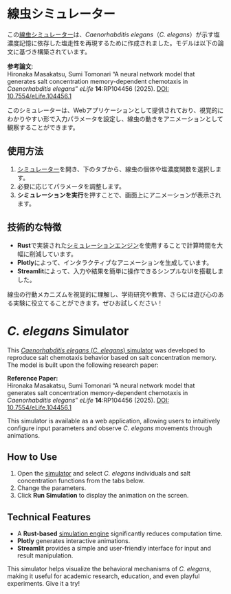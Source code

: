 # 線虫シミュレーター

この[線虫シミュレーター](https://wormsim.streamlit.app/)は、*Caenorhabditis elegans*（*C. elegans*）が示す塩濃度記憶に依存した塩走性を再現するために作成されました。モデルは以下の論文に基づき構築されています。

**参考論文**:  
Hironaka Masakatsu, Sumi Tomonari “A neural network model that generates salt concentration memory-dependent chemotaxis in *Caenorhabditis elegans*” *eLife* **14**:RP104456 (2025).
[DOI: 10.7554/eLife.104456.1](https://doi.org/10.7554/eLife.104456.1)

このシミュレーターは、Webアプリケーションとして提供されており、視覚的にわかりやすい形で入力パラメータを設定し、線虫の動きをアニメーションとして観察することができます。

## 使用方法
1. [シミュレーター](https://wormsim.streamlit.app/)を開き、下のタブから、線虫の個体や塩濃度関数を選択します。
2. 必要に応じてパラメータを調整します。  
3. **シミュレーションを実行**を押すことで、画面上にアニメーションが表示されます。

## 技術的な特徴
- **Rust**で実装された[シミュレーションエンジン](https://github.com/118-Oganesson/wormsim_rs)を使用することで計算時間を大幅に削減しています。  
- **Plotly**によって、インタラクティブなアニメーションを生成しています。 
- **Streamlit**によって、入力や結果を簡単に操作できるシンプルなUIを搭載しました。

線虫の行動メカニズムを視覚的に理解し、学術研究や教育、さらには遊び心のある実験に役立てることができます。ぜひお試しください！


# *C. elegans* Simulator  

This [*Caenorhabditis elegans* (*C. elegans*) simulator](https://wormsim.streamlit.app/) was developed to reproduce salt chemotaxis behavior based on salt concentration memory. The model is built upon the following research paper:  

**Reference Paper:**  
Hironaka Masakatsu, Sumi Tomonari “A neural network model that generates salt concentration memory-dependent chemotaxis in *Caenorhabditis elegans*” *eLife* **14**:RP104456 (2025).
[DOI: 10.7554/eLife.104456.1](https://doi.org/10.7554/eLife.104456.1)  

This simulator is available as a web application, allowing users to intuitively configure input parameters and observe *C. elegans* movements through animations.  

## **How to Use**  
1. Open the [simulator](https://wormsim.streamlit.app/) and select *C. elegans* individuals and salt concentration functions from the tabs below.  
2. Change the parameters.  
3. Click **Run Simulation** to display the animation on the screen.  

## **Technical Features**  
- A **Rust-based** [simulation engine](https://github.com/118-Oganesson/wormsim_rs) significantly reduces computation time.  
- **Plotly** generates interactive animations.  
- **Streamlit** provides a simple and user-friendly interface for input and result manipulation.  

This simulator helps visualize the behavioral mechanisms of *C. elegans*, making it useful for academic research, education, and even playful experiments. Give it a try!  
